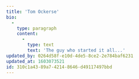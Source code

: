 ```yaml
---
title: 'Tom Ockerse'
bio:
  -
    type: paragraph
    content:
      -
        type: text
        text: 'The guy who started it all...'
updated_by: 0264d58f-e10d-4de5-8ce2-2e784baf6231
updated_at: 1603073521
id: 310c1a43-89a7-4214-8646-d49117497bbd
---
```

